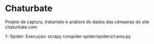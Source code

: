 
# Chaturbate

Projeto de captura, tratameto e análisre do dados das cêmaeras do site chaturbate.com

1- Spider:
    Execução: scrapy runspider spider/spiders/cams.py

